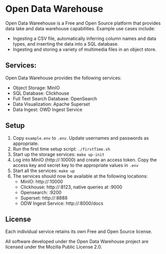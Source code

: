 # Open Data Warehouse

Open Data Wareehouse is a Free and Open Source platform that provides
data lake and data warehouse capabilities. Example use cases include:

- Ingesting a CSV file, automatically inferring column names and data types, and inserting the data into a SQL database.
- Ingesting and storing a variety of multimedia files in an object store.

## Services:

Open Data Warehouse provides the following services:

- Object Storage: MinIO
- SQL Database: Clickhouse
- Full Text Search Database: OpenSearch
- Data Visualization: Apache Superset
- Data Ingest: OWD Ingest Service

## Setup

1. Copy `example.env` to `.env`. Update usernames and passwords as appropriate.
2. Run the first time setup script: `./firstTime.sh`
3. Start up the storage services: `make up-init`
4. Log into MinIO (http://<hostname>:10000) and create an access token. Copy the access key and secret key to the appropriate values in `.env`
5. Start all the services: `make up`
6. The services should now be available at the following locations:
    - MinIO: http://<hostname>:10000
    - Clickhouse: http://<hostname>:8123, native queries at <hostname>:9000
    - Opensearch: <hostname>:9200
    - Superset: http://<hostname>:8888
    - ODW Ingest Service: http://<hostname>:8000/docs

## License

Each individual service retains its own Free and Open Source license.

All software developed under the Open Data Warehouse project are licensed under the Mozilla Public License 2.0.